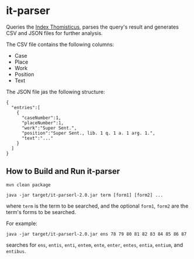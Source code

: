 # it-parser
Queries the <a href="https://www.corpusthomisticum.org/it/index.age">Index Thomisticus</a>, 
parses the query's result and generates CSV and JSON files for further analysis.

The CSV file contains the following columns:
- Case
- Place
- Work
- Position
- Text

The JSON file jas the following structure:
```
{
  "entries":[
    {
      "caseNumber":1,
      "placeNumber":1,
      "work":"Super Sent.",
      "position":"Super Sent., lib. 1 q. 1 a. 1 arg. 1.",
      "text":"..."
    }
  ]
}
```

## How to Build and Run it-parser

```
mvn clean package

java -jar target/it-parserl-2.0.jar term [form1] [form2] ...
```

where `term` is the term to be searched, and the optional `form1`, `form2` are
the term's forms to be searched. 

For example:

```
java -jar target/it-parserl-2.0.jar ens 78 79 80 81 82 83 84 85 86 87
```

searches for `ens`, `entis`, `enti`, `entem`, `ente`, `enter`, `entes`, `entia`, `entium`, and `entibus`.




